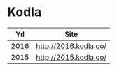 # Kodla


Yıl | Site
---- | -----------
[2016](2016/) | http://2016.kodla.co/
2015 | http://2015.kodla.co/
